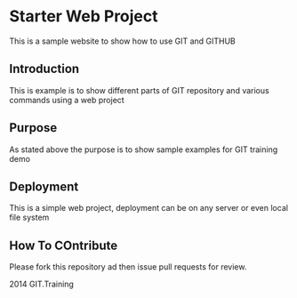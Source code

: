 # Starter Web Project

This is a sample website to show how to use GIT and GITHUB

## Introduction

This is example is to show different parts of GIT repository and various commands using a web project

## Purpose

As stated above the purpose is to show sample examples for GIT training demo

## Deployment

This is a simple web project, deployment can be on any server or even local file system

## How To COntribute

Please fork this repository ad then issue pull requests for review.

2014 GIT.Training

